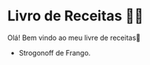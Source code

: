 # Livro de Receitas :woman_cook:

Olá! Bem vindo ao meu livre de receitas:wave:

- Strogonoff de Frango.